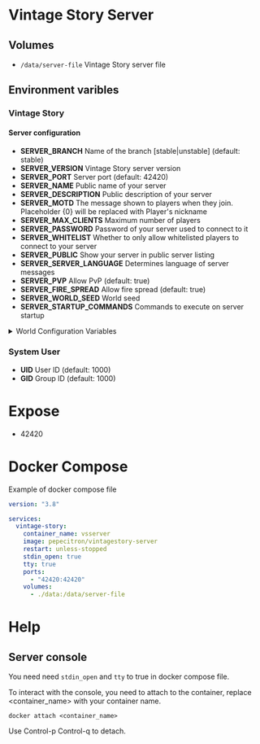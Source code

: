 # Vintage Story Server

## Volumes

- `/data/server-file` Vintage Story server file

## Environment varibles

### Vintage Story 

#### Server configuration

- **SERVER_BRANCH** Name of the branch [stable|unstable] (default: stable)
- **SERVER_VERSION** Vintage Story server version
- **SERVER_PORT** Server port (default: 42420)
- **SERVER_NAME** Public name of your server
- **SERVER_DESCRIPTION** Public description of your server
- **SERVER_MOTD** The message shown to players when they join. Placeholder {0} will be replaced with Player's nickname
- **SERVER_MAX_CLIENTS** Maximum number of players
- **SERVER_PASSWORD** Password of your server used to connect to it
- **SERVER_WHITELIST** Whether to only allow whitelisted players to connect to your server
- **SERVER_PUBLIC** Show your server in public server listing
- **SERVER_SERVER_LANGUAGE** Determines language of server messages
- **SERVER_PVP** Allow PvP (default: true)
- **SERVER_FIRE_SPREAD** Allow fire spread (default: true)
- **SERVER_WORLD_SEED** World seed
- **SERVER_STARTUP_COMMANDS** Commands to execute on server startup

<details>
    <summary>World Configuration Variables</summary>

- **WORLDCONFIG_WORLD_CLIMATE** [realistic|patchy] (default: realistic)
- **WORLDCONFIG_GAMEMODE** [survival|creative] (default: survival)
- **WORLDCONFIG_TEMPORAL_STABILITY** [true|false] (default: true)
- **WORLDCONFIG_TEMPORAL_STORMS** [off|veryrare|rare|sometimes|often|veryoften] (default: sometimes)
- **WORLDCONFIG_GRACE_TIMER** [number] (default: 0)
- **WORLDCONFIG_MICROBLOCK_CHISELING** [off|stonewood|all] (default: stonewood)
- **WORLDCONFIG_POLAR_EQUATOR_DISTANCE**  (default: 100000)
- **WORLDCONFIG_LUNG_CAPACITY** [number] (default: 40000)
- **WORLDCONFIG_HARSH_WINTERS** [true|false] (default: true)
- **WORLDCONFIG_DAYS_PER_MONTH** [1-9] (default: 9)
- **WORLDCONFIG_SAPLING_GROWTH_RATE** [0.1-20] (default: 2)
- **WORLDCONFIG_PROPICK_NODE_SEARCH_RADIUS** [0-12] (default: 6)
- **WORLDCONFIG_ALLOW_UNDERGROUND_FARMING** [true|false] (default: false)
- **WORLDCONFIG_TEMPORAL_GEAR_RESPAWN_USES** [-1 .. 9999] (default: 20)
- **WORLDCONFIG_TEMPORAL_STORM_SLEEPING** [0|1] (default: 0)
- **WORLDCONFIG_STARTING_CLIMATE** [icy|cool|temperate|warm|hot] (default: temperate)
- **WORLDCONFIG_SPAWN_RADIUS** [number] (default: 50)
- **WORLDCONFIG_DEATH_PUNISHMENT** [drop|keep] (default: drop)
- **WORLDCONFIG_SEASONS** [enabled|spring] (default: enabled)
- **WORLDCONFIG_PLAYER_LIVES** [-1 .. 99] (default: -1)
- **WORLDCONFIG_BLOCK_GRAVITY** [sandgravel|sandgravelsoil] (default: sandgravel)
- **WORLDCONFIG_BODY_TEMPERATURE_RESISTANCE** [-40 .. 40] (default: 0)
- **WORLDCONFIG_CREATURE_HOSTILITY** [aggressive|passive|off] (default: aggressive)
- **WORLDCONFIG_CREATURE_STRENGTH** [0-99] (default: 1)
- **WORLDCONFIG_PLAYER_HEALTH_POINTS** [1-999] (default: 15)
- **WORLDCONFIG_PLAYER_HUNGER_SPEED** [0-10] (default: 1)
- **WORLDCONFIG_PLAYER_MOVE_SPEED** [0-10] (default: 1.5)
- **WORLDCONFIG_FOOD_SPOIL_SPEED** [0-10] (default: 1)
- **WORLDCONFIG_TOOL_DURABILITY** [0-99] (default: 1)
- **WORLDCONFIG_TOOL_MINING_SPEED** [0-99] (default: 1)
- **WORLDCONFIG_GLOBAL_DEPOSIT_SPAWN_RATE** [0.1-5] (default: 1)
- **WORLDCONFIG_ALLOW_COORDINATE_HUD** [true|false] (default: true)
- **WORLDCONFIG_ALLOW_MAP** [true|false] (default: true)
- **WORLDCONFIG_LORE_CONTENT** [true|false] (default: true)
- **WORLDCONFIG_TEMPSTORM_DURATION_MUL** [number] (default: 1)
- **WORLDCONFIG_TEMPORAL_RIFTS** [off|invisible|visible] (default: visible)
- **WORLDCONFIG_LANDCOVER** [0-1] (default: 1)
- **WORLDCONFIG_OCEANSCALE** [0-1] (default: 1)
- **WORLDCONFIG_UPHEAVEL_COMMONNESS** [0-1] (default: 0.3)
- **WORLDCONFIG_GEOLOGIC_ACTIVITY** [0|0.05|0.1|0.2|0.4] (default: 0.05)
- **WORLDCONFIG_LANDFORM_SCALE** [0.5-1.5] (default: 1.0)
- **WORLDCONFIG_WORLD_EDGE** [blocked|traversable] (default: traversable)
- **WORLDCONFIG_GLOBAL_TEMPERATURE** [0-5] (default: 1)
- **WORLDCONFIG_GLOBAL_PRECIPITATION** [0-5] (default: 1)
- **WORLDCONFIG_GLOBAL_FORESTATION** [-1 .. 1] (default: 0)
- **WORLDCONFIG_SURFACE_COPPER_DEPOSITS** [0-5]  (default: 0.12)
- **WORLDCONFIG_SURFACE_TIN_DEPOSITS** [0-5] (default: 0.007)
- **WORLDCONFIG_SNOW_ACCUM** [true|false] (default: true)
- **WORLDCONFIG_ALLOW_LAND_CLAIMING** [true|false] (default: true)
- **WORLDCONFIG_CLASS_EXCLUSIVE_RECIPES** [true|false] (default: true)
- **WORLDCONFIG_AUCTION_HOUSE** [true|false] (default: true)
</details> 

### System User

- **UID** User ID (default: 1000)
- **GID** Group ID (default: 1000)

# Expose

- 42420

# Docker Compose

Example of docker compose file

```yaml
version: "3.8"

services:
  vintage-story:
    container_name: vsserver
    image: pepecitron/vintagestory-server
    restart: unless-stopped
    stdin_open: true
    tty: true
    ports:
      - "42420:42420"
    volumes:
      - ./data:/data/server-file
```

# Help

## Server console

You need need `stdin_open` and `tty` to true in docker compose file.

To interact with the console, you need to attach to the container, replace <container_name> with your container name.

```docker attach <container_name>```

Use Control-p Control-q to detach.
